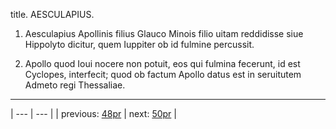 title. AESCULAPIUS.



1. Aesculapius Apollinis filius Glauco Minois filio uitam reddidisse siue Hippolyto dicitur, quem Iuppiter ob id fulmine percussit.



2. Apollo quod Ioui nocere non potuit, eos qui fulmina fecerunt, id est Cyclopes, interfecit; quod ob factum Apollo datus est in seruitutem Admeto regi Thessaliae.



---

| --- | --- |
| previous: [48pr](../48pr/) | next: [50pr](../50pr/) |